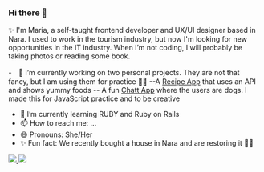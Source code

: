 ### Hi there 👋

<!--
**mcosme000/mcosme000** is a ✨ _special_ ✨ repository because its `README.md` (this file) appears on your GitHub profile.

Here are some ideas to get you started:

- 🔭 I’m currently working on ...
- 🌱 I’m currently learning ...
- 👯 I’m looking to collaborate on ...
- 🤔 I’m looking for help with ...
- 💬 Ask me about ...
- 📫 How to reach me: ...
- 😄 Pronouns: ...
- ⚡ Fun fact: ...
-->


✨ I'm Maria, a self-taught frontend developer and UX/UI designer based in Nara. I used to work in the tourism industry, but now I'm looking for new opportunities in the IT industry.
When I’m not coding, I will probably be taking photos or reading some book. 


-　🔭 I’m currently working on two personal projects. They are not that fancy, but I am using them for practice ✌🏻
  --A <a href="https://github.com/mcosme000/Recipe-App" target="_blank">Recipe App</a> that uses an API and shows yummy foods
  -- A fun <a href="https://github.com/mcosme000/chat-app" target="_blank">Chatt App</a> where the users are dogs. I made this for JavaScript practice and to be creative
- 🌱 I’m currently learning RUBY and Ruby on Rails 
- 📫 How to reach me: ...
- 😄 Pronouns: She/Her
- ✨ Fun fact: We recently bought a house in Nara and are restoring it 🔨🏡


<div class="badges">
  <a href="" target="_blank">
    <img src="https://img.shields.io/badge/LinkedIn-blue?logo=linkedin&logoColor=white&&style=for-the-badge">
  </a>
  
  <a href="" target="_blank">
    <img src="https://img.shields.io/badge/Behance-blue?logo=behance&logoColor=white&&style=for-the-badge">
  </a>
</div>

